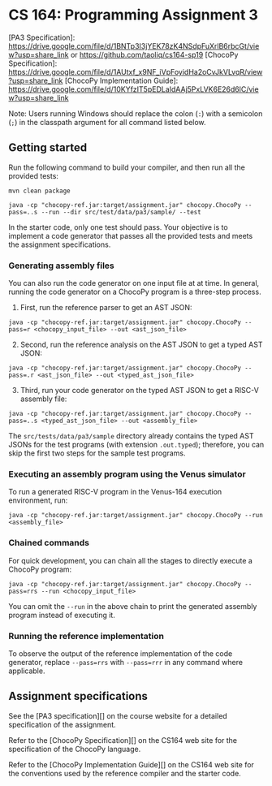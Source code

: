 # CS 164: Programming Assignment 3

[PA3 Specification]: https://drive.google.com/file/d/1BNTp3I3jYEK78zK4NSdpFuXrlB6rbcGt/view?usp=share_link or https://github.com/taoliq/cs164-sp19
[ChocoPy Specification]: https://drive.google.com/file/d/1AUtxf_x9NF_iVpFoyidHa2oCvJkVLvqR/view?usp=share_link
[ChocoPy Implementation Guide]: https://drive.google.com/file/d/10KYfzIT5pEDLaIdAAj5PxLVK6E26d6lC/view?usp=share_link

Note: Users running Windows should replace the colon (`:`) with a semicolon (`;`) in the classpath argument for all command listed below.

## Getting started

Run the following command to build your compiler, and then run all the provided tests:

```
mvn clean package

java -cp "chocopy-ref.jar:target/assignment.jar" chocopy.ChocoPy --pass=..s --run --dir src/test/data/pa3/sample/ --test
```

In the starter code, only one test should pass. Your objective is to implement a code generator that passes all the provided tests and meets the assignment specifications.

### Generating assembly files

You can also run the code generator on one input file at at time. In general, running the code generator on a ChocoPy program is a three-step process. 

1. First, run the reference parser to get an AST JSON:
```
java -cp "chocopy-ref.jar:target/assignment.jar" chocopy.ChocoPy --pass=r <chocopy_input_file> --out <ast_json_file>
```
2. Second, run the reference analysis on the AST JSON to get a typed AST JSON:
```
java -cp "chocopy-ref.jar:target/assignment.jar" chocopy.ChocoPy --pass=.r <ast_json_file> --out <typed_ast_json_file>
```

3. Third, run your code generator on the typed AST JSON to get a RISC-V assembly file:
```
java -cp "chocopy-ref.jar:target/assignment.jar" chocopy.ChocoPy --pass=..s <typed_ast_json_file> --out <assembly_file>
```

The `src/tests/data/pa3/sample` directory already contains the typed AST JSONs for the test programs (with extension `.out.typed`); therefore, you can skip the first two steps for the sample test programs.

### Executing an assembly program using the Venus simulator

To run a generated RISC-V program in the Venus-164 execution environment, run:

```
java -cp "chocopy-ref.jar:target/assignment.jar" chocopy.ChocoPy --run <assembly_file>
```

### Chained commands

For quick development, you can chain all the stages
to directly execute a ChocoPy program:

```
java -cp "chocopy-ref.jar:target/assignment.jar" chocopy.ChocoPy --pass=rrs --run <chocopy_input_file>
```

You can omit the `--run` in the above chain to print the generated assembly program instead of executing it.

### Running the reference implementation

To observe the output of the reference implementation of the code generator, replace  `--pass=rrs` with `--pass=rrr` in any command where applicable.

## Assignment specifications

See the [PA3 specification][] on the course
website for a detailed specification of the assignment.

Refer to the [ChocoPy Specification][] on the CS164 web site
for the specification of the ChocoPy language. 

Refer to the [ChocoPy Implementation Guide][] on the CS164 web site
for the conventions used by the reference compiler and the
starter code.

